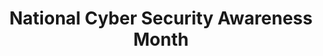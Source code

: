 ---
# This topic lives at
# https://digital.gov/topics/national-cyber-security-awareness-month

# Topic Title
title: "National Cyber Security Awareness Month"

# description — keep it short and clear
# summary: ""

# Weight
weight: 1

# For more information on managing topics,
# see https://github.com/GSA/digitalgov.gov/wiki/topics
---